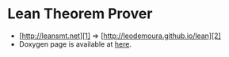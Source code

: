 Lean Theorem Prover
===================
 - [http://leansmt.net][1] => [http://leodemoura.github.io/lean][2]
 - Doxygen page is available at [here][3].

[1]: http://leansmt.net
[2]: http://leodemoura.github.io/lean
[3]: http://leansmt.net/doc/html/
